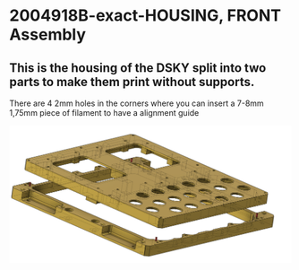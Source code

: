 # 2004918B-exact-HOUSING, FRONT Assembly

## This is the housing of the DSKY split into two parts to make them print without supports.
There are 4 2mm holes in the corners where you can insert a 7-8mm 1,75mm piece of filament to have a alignment guide

![housing assembly](/images/housingassembly.png)
